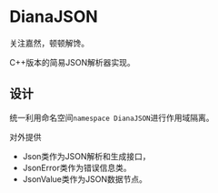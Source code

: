 # DianaJSON

关注嘉然，顿顿解馋。

C++版本的简易JSON解析器实现。

## 设计
统一利用命名空间`namespace DianaJSON`进行作用域隔离。

对外提供
* Json类作为JSON解析和生成接口，
* JsonError类作为错误信息类。
* JsonValue类作为JSON数据节点。

